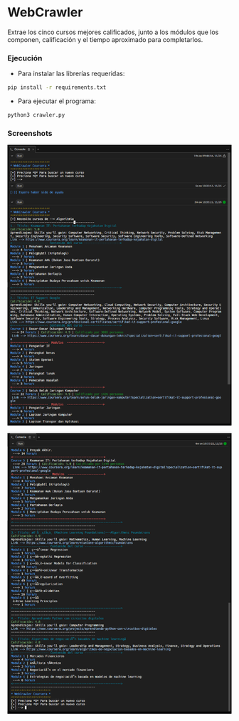 # WebCrawler

Extrae los cinco cursos mejores calificados, junto a los módulos que los componen, calificación y el tiempo aproximado para completarlos.

### Ejecución
* Para instalar las librerías requeridas:

```bash
pip install -r requirements.txt
```

* Para ejecutar el programa:

```bash
python3 crawler.py
```

### Screenshots

![Funcionamiento del programa](screenshots/inicio_demostracion.png)

![Continuación de ejecución](screenshots/continuacion.png)